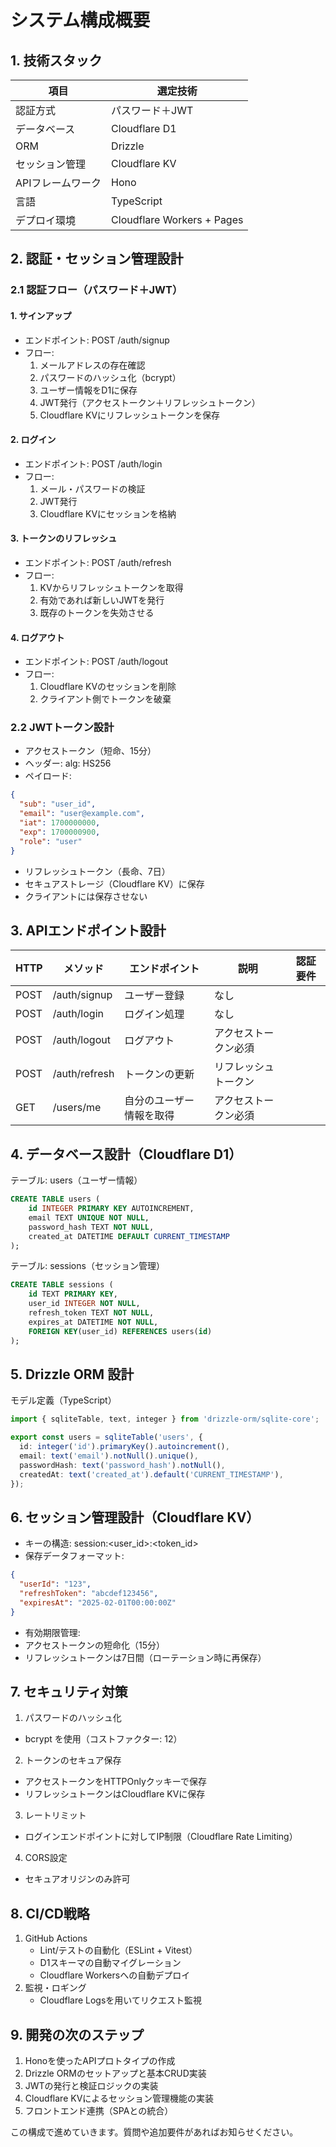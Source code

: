 # システム構成概要

## 1. 技術スタック

| 項目         | 選定技術                      |
|--------------|-------------------------------|
| 認証方式     | パスワード＋JWT               |
| データベース | Cloudflare D1                |
| ORM          | Drizzle                      |
| セッション管理 | Cloudflare KV               |
| APIフレームワーク | Hono                      |
| 言語         | TypeScript                   |
| デプロイ環境 | Cloudflare Workers + Pages   |

## 2. 認証・セッション管理設計

### 2.1 認証フロー（パスワード＋JWT）
#### 1.	サインアップ
* エンドポイント: POST /auth/signup
* フロー:
  1.	メールアドレスの存在確認
  2.	パスワードのハッシュ化（bcrypt）
  3.	ユーザー情報をD1に保存
  4.	JWT発行（アクセストークン＋リフレッシュトークン）
  5.	Cloudflare KVにリフレッシュトークンを保存
#### 2.	ログイン
* エンドポイント: POST /auth/login
* フロー:
  1.	メール・パスワードの検証
  2.	JWT発行
  3.	Cloudflare KVにセッションを格納
#### 3.	トークンのリフレッシュ
* エンドポイント: POST /auth/refresh
* フロー:
  1. KVからリフレッシュトークンを取得
  2. 有効であれば新しいJWTを発行
  3. 既存のトークンを失効させる
#### 4.	ログアウト
* エンドポイント: POST /auth/logout
* フロー:
  1. Cloudflare KVのセッションを削除
  2. クライアント側でトークンを破棄

### 2.2 JWTトークン設計
* アクセストークン（短命、15分）
* ヘッダー: alg: HS256
* ペイロード:

```json
{
  "sub": "user_id",
  "email": "user@example.com",
  "iat": 1700000000,
  "exp": 1700000900,
  "role": "user"
}
```

* リフレッシュトークン（長命、7日）
* セキュアストレージ（Cloudflare KV）に保存
* クライアントには保存させない

## 3. APIエンドポイント設計

| HTTP | メソッド | エンドポイント | 説明 | 認証要件 |
| --- | --- | --- | --- | --- |
| POST | /auth/signup | ユーザー登録 | なし |
| POST | /auth/login | ログイン処理 | なし |
| POST | /auth/logout | ログアウト | アクセストークン必須 |
| POST | /auth/refresh | トークンの更新 | リフレッシュトークン |
| GET | /users/me | 自分のユーザー情報を取得 | アクセストークン必須 |

## 4. データベース設計（Cloudflare D1）

テーブル: users（ユーザー情報）

```sql
CREATE TABLE users (
    id INTEGER PRIMARY KEY AUTOINCREMENT,
    email TEXT UNIQUE NOT NULL,
    password_hash TEXT NOT NULL,
    created_at DATETIME DEFAULT CURRENT_TIMESTAMP
);
```

テーブル: sessions（セッション管理）

```sql
CREATE TABLE sessions (
    id TEXT PRIMARY KEY,
    user_id INTEGER NOT NULL,
    refresh_token TEXT NOT NULL,
    expires_at DATETIME NOT NULL,
    FOREIGN KEY(user_id) REFERENCES users(id)
);
```

## 5. Drizzle ORM 設計

モデル定義（TypeScript）

```ts
import { sqliteTable, text, integer } from 'drizzle-orm/sqlite-core';

export const users = sqliteTable('users', {
  id: integer('id').primaryKey().autoincrement(),
  email: text('email').notNull().unique(),
  passwordHash: text('password_hash').notNull(),
  createdAt: text('created_at').default('CURRENT_TIMESTAMP'),
});
```

## 6. セッション管理設計（Cloudflare KV）
* キーの構造: session:<user_id>:<token_id>
* 保存データフォーマット:

```json
{
  "userId": "123",
  "refreshToken": "abcdef123456",
  "expiresAt": "2025-02-01T00:00:00Z"
}
```

* 有効期限管理:
* アクセストークンの短命化（15分）
* リフレッシュトークンは7日間（ローテーション時に再保存）

## 7. セキュリティ対策
1.	パスワードのハッシュ化
  * bcrypt を使用（コストファクター: 12）
2.	トークンのセキュア保存
  * アクセストークンをHTTPOnlyクッキーで保存
  * リフレッシュトークンはCloudflare KVに保存
3.	レートリミット
  * ログインエンドポイントに対してIP制限（Cloudflare Rate Limiting）
4.	CORS設定
  * セキュアオリジンのみ許可

## 8. CI/CD戦略
1. GitHub Actions
   * Lint/テストの自動化（ESLint + Vitest）
   * D1スキーマの自動マイグレーション
   * Cloudflare Workersへの自動デプロイ
2. 監視・ロギング
   * Cloudflare Logsを用いてリクエスト監視

## 9. 開発の次のステップ
1. Honoを使ったAPIプロトタイプの作成
2. Drizzle ORMのセットアップと基本CRUD実装
3. JWTの発行と検証ロジックの実装
4. Cloudflare KVによるセッション管理機能の実装
5. フロントエンド連携（SPAとの統合）

この構成で進めていきます。質問や追加要件があればお知らせください。